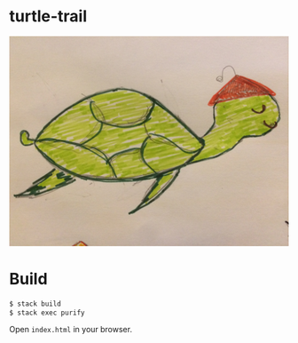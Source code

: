 # turtle-trail

![Turtle](./img/turtle-side.JPG)

# Build

    $ stack build
    $ stack exec purify

Open `index.html` in your browser.
